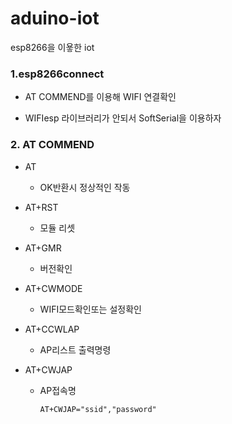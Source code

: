 # aduino-iot

esp8266을 이욯한 iot

### 1.esp8266connect

- AT COMMEND를 이용해 WIFI 연결확인

- WIFIesp 라이브러리가 안되서 SoftSerial을 이용하자

### 2. AT COMMEND

- AT
  
  - OK반환시 정상적인 작동

- AT+RST
  
  - 모듈 리셋

- AT+GMR
  
  - 버전확인

- AT+CWMODE
  
  - WIFI모드확인또는 설정확인

- AT+CCWLAP
  
  - AP리스트 출력명령

- AT+CWJAP
  
  - AP접속명
    
    ```
    AT+CWJAP="ssid","password"
    ```
    
    
